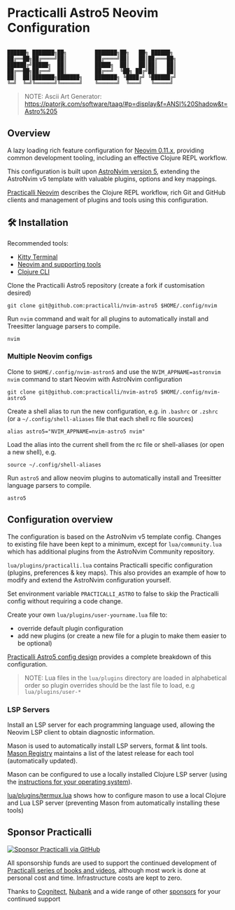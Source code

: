 # Practicalli Astro5 Neovim Configuration

```none

██████╗ ███████╗██╗         ███████╗██╗   ██╗ ██████╗
██╔══██╗██╔════╝██║         ██╔════╝██║   ██║██╔═══██╗
██████╔╝█████╗  ██║         █████╗  ██║   ██║██║   ██║
██╔══██╗██╔══╝  ██║         ██╔══╝  ╚██╗ ██╔╝██║   ██║
██║  ██║███████╗███████╗    ███████╗ ╚████╔╝ ╚██████╔╝
╚═╝  ╚═╝╚══════╝╚══════╝    ╚══════╝  ╚═══╝   ╚═════╝

```

> NOTE: Ascii Art Generator: <https://patorjk.com/software/taag/#p=display&f=ANSI%20Shadow&t=Astro%205>

## Overview

A lazy loading rich feature configuration for [Neovim 0.11.x](https://neovim.org/), providing common development tooling, including an effective Clojure REPL workflow.

This configuration is built upon [AstroNvim version 5](https://github.com/AstroNvim/AstroNvim), extending the AstroNvim v5 template with valuable plugins, options and key mappings.

[Practicalli Neovim](https://practical.li/neovim/) describes the Clojure REPL workflow, rich Git and GitHub clients and management of plugins and tools using this configuration.

## 🛠️ Installation

Recommended tools:

- [Kitty Terminal](https://practical.li/engineering-playbook/command-line/kitty-terminal/)
- [Neovim and supporting tools](https://practical.li/neovim/install/neovim/)
- [Clojure CLI](https://practical.li/clojure/install/)

Clone the Practicalli Astro5 repository (create a fork if customisation desired)

```shell
git clone git@github.com:practicalli/nvim-astro5 $HOME/.config/nvim
```

Run `nvim` command and wait for all plugins  to automatically install and Treesitter language parsers to compile.

```shell
nvim
```

### Multiple Neovim configs

Clone to `$HOME/.config/nvim-astron5` and use the `NVIM_APPNAME=astronvim nvim` command to start Neovim with AstroNvim configuration

```shell
git clone git@github.com:practicalli/nvim-astro5 $HOME/.config/nvim-astro5
```

Create a shell alias to run the new configuration, e.g. in `.bashrc` or `.zshrc` (or a `~/.config/shell-aliases` file that each shell rc file sources)

```config
alias astro5="NVIM_APPNAME=nvim-astro5 nvim"
```

Load the alias into the current shell from the rc file or shell-aliases (or open a new shell), e.g.

```shell
source ~/.config/shell-aliases
```

Run `astro5` and allow neovim plugins to automatically install and Treesitter language parsers to compile.

```shell
astro5
```

## Configuration overview

The configuration is based on the AstroNvim v5 template config.  Changes to existing file have been kept to a minimum, except for `lua/community.lua` which has additional plugins from the AstroNvim Community repository.

`lua/plugins/practicalli.lua` contains Practicalli specific configuration (plugins, preferences & key maps).  This also provides an example of how to modify and extend the AstroNvim configuration yourself.

Set environment variable `PRACTICALLI_ASTRO` to false to skip the Practicalli config without requiring a code change.

Create your own `lua/plugins/user-yourname.lua` file to:

- override default plugin configuration
- add new plugins (or create a new file for a plugin to make them easier to be optional)

[Practicalli Astro5 config design](https://practical.li/neovim/reference/astro5-configuration/) provides a complete breakdown of this configuration.

> NOTE: Lua files in the `lua/plugins` directory are loaded in alphabetical order so plugin overrides should be the last file to load, e.g `lua/plugins/user-*`

### LSP Servers

Install an LSP server for each programming language used, allowing the Neovim LSP client to obtain diagnostic information.

Mason is used to automatically install LSP servers, format & lint tools.  [Mason Registry](https://mason-registry.dev/registry/list) maintains a list of the latest release for each tool (automatically updated).

Mason can be configured to use a locally installed Clojure LSP server (using the [instructions for your operating system](https://clojure-lsp.io/installation/)).

[lua/plugins/termux.lua](https://github.com/practicalli/nvim-astro5/blob/main/lua/plugins/termux.lua) shows how to configure mason to use a local Clojure and Lua LSP server (preventing Mason from automatically installing these tools)

## Sponsor Practicalli

[![Sponsor Practicalli via GitHub](https://raw.githubusercontent.com/practicalli/graphic-design/live/buttons/practicalli-github-sponsors-button.png)](https://github.com/sponsors/practicalli-johnny/)

All sponsorship funds are used to support the continued development of [Practicalli series of books and videos](https://practical.li/), although most work is done at personal cost and time. Infrastructure costs are kept to zero.

Thanks to [Cognitect](https://www.cognitect.com/), [Nubank](https://nubank.com.br/) and a wide range of other [sponsors](https://github.com/sponsors/practicalli-johnny#sponsors) for your continued support
